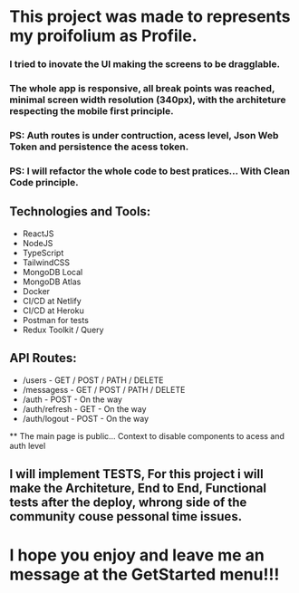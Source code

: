 # This project was made to represents my proifolium as Profile.

### I tried to inovate the UI making the screens to be dragglable.

### The whole app is responsive, all break points was reached, minimal screen width resolution (340px), with the architeture respecting the mobile first principle.

### PS: Auth routes is under contruction, acess level, Json Web Token and persistence the acess token.

### PS: I will refactor the whole code to best pratices... With Clean Code principle.

## Technologies and Tools:

- ReactJS
- NodeJS
- TypeScript
- TailwindCSS
- MongoDB Local
- MongoDB Atlas
- Docker
- CI/CD at Netlify
- CI/CD at Heroku
- Postman for tests
- Redux Toolkit / Query

## API Routes:

- /users - GET / POST / PATH / DELETE
- /messagess - GET / POST / PATH / DELETE
- /auth - POST - On the way
- /auth/refresh - GET - On the way
- /auth/logout - POST - On the way

\*\* The main page is public... Context to disable components to acess and auth level

## I will implement TESTS, For this project i will make the Architeture, End to End, Functional tests after the deploy, whrong side of the community couse pessonal time issues.

# I hope you enjoy and leave me an message at the GetStarted menu!!!